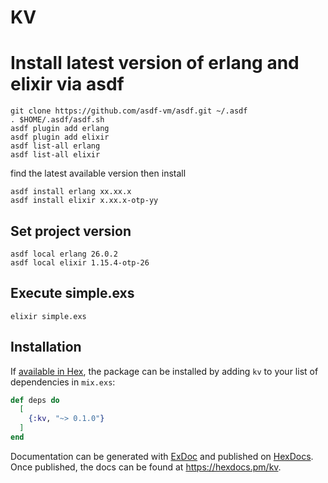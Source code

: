 # KV

# Install latest version of erlang and elixir via asdf

```
git clone https://github.com/asdf-vm/asdf.git ~/.asdf
. $HOME/.asdf/asdf.sh
asdf plugin add erlang
asdf plugin add elixir
asdf list-all erlang
asdf list-all elixir
```

find the latest available version then install

```
asdf install erlang xx.xx.x
asdf install elixir x.xx.x-otp-yy
```

## Set project version

```
asdf local erlang 26.0.2
asdf local elixir 1.15.4-otp-26
```

## Execute simple.exs

```
elixir simple.exs
```

## Installation

If [available in Hex](https://hex.pm/docs/publish), the package can be installed
by adding `kv` to your list of dependencies in `mix.exs`:

```elixir
def deps do
  [
    {:kv, "~> 0.1.0"}
  ]
end
```

Documentation can be generated with [ExDoc](https://github.com/elixir-lang/ex_doc)
and published on [HexDocs](https://hexdocs.pm). Once published, the docs can
be found at <https://hexdocs.pm/kv>.

